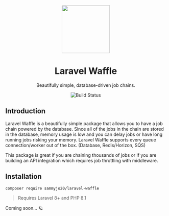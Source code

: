 <div align="center">
    
<img src="https://user-images.githubusercontent.com/29132017/181362714-e8afe51e-7a8c-46ef-acb3-5ca2cfb931d3.png" width="150">

# Laravel Waffle
Beautifully simple, database-driven job chains.

![Build Status](https://github.com/sammyjo20/saloon/actions/workflows/tests.yml/badge.svg)

</div>

## Introduction

Laravel Waffle is a beautifully simple package that allows you to have a job chain powered by the database. Since all of the jobs in the chain are stored in the database, memory usage is low and you can delay jobs or have long running jobs risking your memory. Laravel Waffle supports every queue connection/worker out of the box. (Database, Redis/Horizon, SQS)

This package is great if you are chaining thousands of jobs or if you are building an API integration which requires job throttling with middleware.

## Installation

```bash
composer require sammyjo20/laravel-waffle
```
> Requires Laravel 8+ and PHP 8.1

Coming soon... 🪐 
